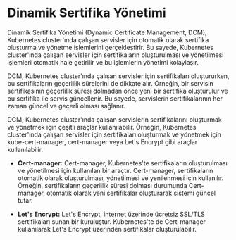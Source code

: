 # Dinamik Sertifika Yönetimi 

Dinamik Sertifika Yönetimi (Dynamic Certificate Management, DCM), Kubernetes cluster'ında çalışan servisler için otomatik olarak sertifika oluşturma ve yönetme işlemlerini gerçekleştirir. Bu sayede, Kubernetes cluster'ında çalışan servisler için sertifikaların oluşturulması ve yönetilmesi işlemleri otomatik hale getirilir ve bu işlemlerin yönetimi kolaylaşır.

DCM, Kubernetes cluster'ında çalışan servisler için sertifikaları oluştururken, bu sertifikaların geçerlilik sürelerini de dikkate alır. Örneğin, bir servisin sertifikasının geçerlilik süresi dolmadan önce yeni bir sertifika oluşturulur ve bu sertifika ile servis güncellenir. Bu sayede, servislerin sertifikalarının her zaman güncel ve geçerli olması sağlanır.

DCM, Kubernetes cluster'ında çalışan servislerin sertifikalarını oluşturmak ve yönetmek için çeşitli araçlar kullanılabilir. Örneğin, Kubernetes cluster'ında çalışan servisler için sertifikaları oluşturmak ve yönetmek için kube-cert-manager, cert-manager veya Let's Encrypt gibi araçlar kullanılabilir.

 - **Cert-manager:** Cert-manager, Kubernetes'te sertifikaların oluşturulması ve yönetilmesi için kullanılan bir araçtır. Cert-manager, sertifikaların otomatik olarak oluşturulması, yönetilmesi ve yenilenmesi için kullanılır. Örneğin, sertifikaların geçerlilik süresi dolması durumunda Cert-manager, otomatik olarak yeni sertifikalar oluşturarak sistemi güncel tutar.

 - **Let's Encrypt:** Let's Encrypt, internet üzerinde ücretsiz SSL/TLS sertifikaları sunan bir kuruluştur. Kubernetes'te de Cert-manager kullanılarak Let's Encrypt üzerinden sertifikalar oluşturulabilir.